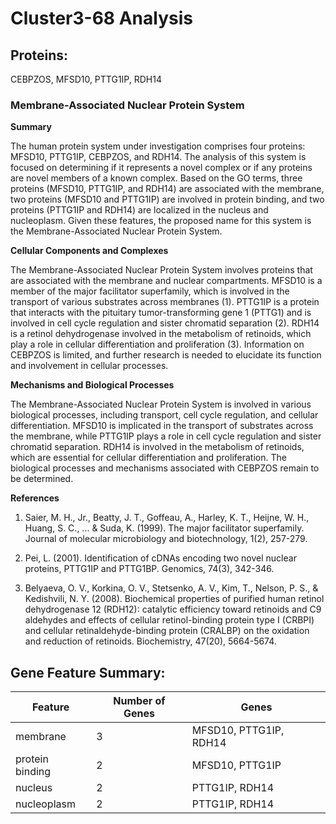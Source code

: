 # Cluster3-68 Analysis

## Proteins: 

CEBPZOS, MFSD10, PTTG1IP, RDH14

### Membrane-Associated Nuclear Protein System

**Summary**

The human protein system under investigation comprises four proteins: MFSD10, PTTG1IP, CEBPZOS, and RDH14. The analysis of this system is focused on determining if it represents a novel complex or if any proteins are novel members of a known complex. Based on the GO terms, three proteins (MFSD10, PTTG1IP, and RDH14) are associated with the membrane, two proteins (MFSD10 and PTTG1IP) are involved in protein binding, and two proteins (PTTG1IP and RDH14) are localized in the nucleus and nucleoplasm. Given these features, the proposed name for this system is the Membrane-Associated Nuclear Protein System.

**Cellular Components and Complexes**

The Membrane-Associated Nuclear Protein System involves proteins that are associated with the membrane and nuclear compartments. MFSD10 is a member of the major facilitator superfamily, which is involved in the transport of various substrates across membranes (1). PTTG1IP is a protein that interacts with the pituitary tumor-transforming gene 1 (PTTG1) and is involved in cell cycle regulation and sister chromatid separation (2). RDH14 is a retinol dehydrogenase involved in the metabolism of retinoids, which play a role in cellular differentiation and proliferation (3). Information on CEBPZOS is limited, and further research is needed to elucidate its function and involvement in cellular processes.

**Mechanisms and Biological Processes**

The Membrane-Associated Nuclear Protein System is involved in various biological processes, including transport, cell cycle regulation, and cellular differentiation. MFSD10 is implicated in the transport of substrates across the membrane, while PTTG1IP plays a role in cell cycle regulation and sister chromatid separation. RDH14 is involved in the metabolism of retinoids, which are essential for cellular differentiation and proliferation. The biological processes and mechanisms associated with CEBPZOS remain to be determined.

**References**

1. Saier, M. H., Jr., Beatty, J. T., Goffeau, A., Harley, K. T., Heijne, W. H., Huang, S. C., ... & Suda, K. (1999). The major facilitator superfamily. Journal of molecular microbiology and biotechnology, 1(2), 257-279.

2. Pei, L. (2001). Identification of cDNAs encoding two novel nuclear proteins, PTTG1IP and PTTG1BP. Genomics, 74(3), 342-346.

3. Belyaeva, O. V., Korkina, O. V., Stetsenko, A. V., Kim, T., Nelson, P. S., & Kedishvili, N. Y. (2008). Biochemical properties of purified human retinol dehydrogenase 12 (RDH12): catalytic efficiency toward retinoids and C9 aldehydes and effects of cellular retinol-binding protein type I (CRBPI) and cellular retinaldehyde-binding protein (CRALBP) on the oxidation and reduction of retinoids. Biochemistry, 47(20), 5664-5674.

## Gene Feature Summary: 

| Feature | Number of Genes | Genes |
| --- | --- | --- |
| membrane | 3 | MFSD10, PTTG1IP, RDH14 |
| protein binding | 2 | MFSD10, PTTG1IP |
| nucleus | 2 | PTTG1IP, RDH14 |
| nucleoplasm | 2 | PTTG1IP, RDH14 |

